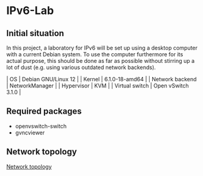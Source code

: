 # IPv6-Lab

## Initial situation

In this project, a laboratory for IPv6 will be set up using a desktop computer with a current Debian system. To use the computer furthermore for its actual purpose, this should be done as far as possible without stirring up a lot of dust (e.g. using various outdated network backends).

| OS              | Debian GNU/Linux 12 | 
| Kernel          | 6.1.0-18-amd64      |
| Network backend | NetworkManager      | 
| Hypervisor      | KVM                 |
| Virtual switch  | Open vSwitch 3.1.0  |

## Required packages

- openvswitch-switch
- gvncviewer

## Network topology
[Network topology](./img/lab2.png "Network topology")
